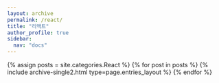 ```yaml
---
layout: archive
permalink: /react/
title: "리액트"
author_profile: true
sidebar:
  nav: "docs"
---
```


{% assign posts = site.categories.React %}
{% for post in posts %} {% include archive-single2.html type=page.entries_layout %} {% endfor %}
